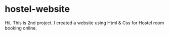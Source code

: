 # hostel-website
Hii, This is 2nd project.
I created a website using Html & Css for Hostel room booking online.
